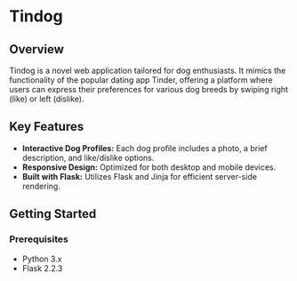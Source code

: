 # Tindog

## Overview
Tindog is a novel web application tailored for dog enthusiasts. It mimics the functionality of the popular dating app Tinder, offering a platform where users can express their preferences for various dog breeds by swiping right (like) or left (dislike).

## Key Features
- **Interactive Dog Profiles:** Each dog profile includes a photo, a brief description, and like/dislike options.
- **Responsive Design:** Optimized for both desktop and mobile devices.
- **Built with Flask:** Utilizes Flask and Jinja for efficient server-side rendering.

## Getting Started
### Prerequisites
- Python 3.x
- Flask 2.2.3

